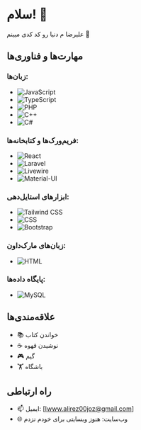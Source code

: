 # سلام! 👋
علیرضا م دنیا رو کد کدی میینم  🎉

## مهارت‌ها و فناوری‌ها

### زبان‌ها:
  - ![JavaScript](https://img.shields.io/badge/-JavaScript-F7DF1E?style=for-the-badge&logo=javascript&logoColor=black) 
  - ![TypeScript](https://img.shields.io/badge/-TypeScript-3178C6?style=for-the-badge&logo=typescript&logoColor=white) 
  - ![PHP](https://img.shields.io/badge/-PHP-777BB4?style=for-the-badge&logo=php&logoColor=white) 
  - ![C++](https://img.shields.io/badge/-C++-00599C?style=for-the-badge&logo=c%2B%2B&logoColor=white) 
  - ![C#](https://img.shields.io/badge/-C%23-68217A?style=for-the-badge&logo=c-sharp&logoColor=white)

### فریم‌ورک‌ها و کتابخانه‌ها:
  - ![React](https://img.shields.io/badge/-React-61DAFB?style=for-the-badge&logo=react&logoColor=black) 
  - ![Laravel](https://img.shields.io/badge/-Laravel-FF2D20?style=for-the-badge&logo=laravel&logoColor=white) 
  - ![Livewire](https://img.shields.io/badge/-Livewire-FF69B4?style=for-the-badge&logo=livewire&logoColor=white)
  - ![Material-UI](https://img.shields.io/badge/-Material--UI-0081CB?style=for-the-badge&logo=material-ui&logoColor=white)

### ابزارهای استایل‌دهی:
  - ![Tailwind CSS](https://img.shields.io/badge/-Tailwind%20CSS-38B2AC?style=for-the-badge&logo=tailwind-css&logoColor=white) 
  - ![CSS](https://img.shields.io/badge/-CSS-1572B6?style=for-the-badge&logo=css3&logoColor=white)
  - ![Bootstrap](https://img.shields.io/badge/-Bootstrap-7952B3?style=for-the-badge&logo=bootstrap&logoColor=white)

### زبان‌های مارک‌داون:
  - ![HTML](https://img.shields.io/badge/-HTML-E34F26?style=for-the-badge&logo=html5&logoColor=white)

### پایگاه داده‌ها:
  - ![MySQL](https://img.shields.io/badge/-MySQL-4479A1?style=for-the-badge&logo=mysql&logoColor=white)




## علاقه‌مندی‌ها

- 📚 خواندن کتاب
- ☕ نوشیدن قهوه
- 🎮 گیم
- 🏋️ باشگاه

## راه ارتباطی

- 📫 ایمیل: [اwww.alirez00joz@gmail.com]
- 🌐 وب‌سایت: هنوز وبسایتی برای خودم نزدم
